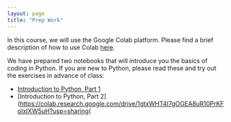 ```yaml
---
layout: page
title: "Prep Work"
---
```


In this course, we will use the Google Colab platform. Please find a brief description of how to use Colab [here](https://mcgrawect.princeton.edu/guides/Google-Colab-Introduction.pdf).

We have prepared two notebooks that will introduce you the basics of coding in Python. If you are new to Python, please read these and try out the exercises in advance of class:

* [Introduction to Python, Part 1](https://colab.research.google.com/drive/1zX3yesi6ncEeWQefjAcxnnynW0oSikWg?usp=sharing)
* [Introduction to Python, Part 2](https://colab.research.google.com/drive/1gtxWHT4I7gOGEA8uR10PrKFoIxIXW5uH?usp=sharing(
